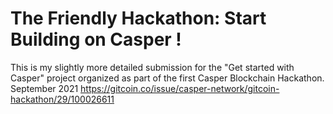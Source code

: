 # The Friendly Hackathon: Start Building on Casper !
This is my slightly more detailed submission for the "Get started with Casper" project organized as part of the first Casper Blockchain Hackathon. September 2021
https://gitcoin.co/issue/casper-network/gitcoin-hackathon/29/100026611
